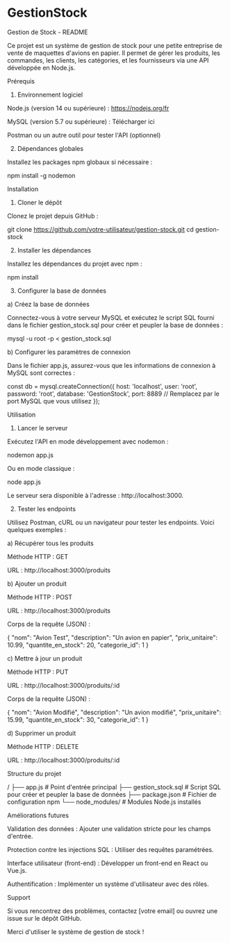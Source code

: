 # GestionStock

Gestion de Stock - README

Ce projet est un système de gestion de stock pour une petite entreprise de vente de maquettes d'avions en papier. Il permet de gérer les produits, les commandes, les clients, les catégories, et les fournisseurs via une API développée en Node.js.

Prérequis

1. Environnement logiciel

Node.js (version 14 ou supérieure) : https://nodejs.org/fr

MySQL (version 5.7 ou supérieure) : Télécharger ici

Postman ou un autre outil pour tester l'API (optionnel)

2. Dépendances globales

Installez les packages npm globaux si nécessaire :

npm install -g nodemon

Installation

1. Cloner le dépôt

Clonez le projet depuis GitHub :

git clone https://github.com/votre-utilisateur/gestion-stock.git
cd gestion-stock

2. Installer les dépendances

Installez les dépendances du projet avec npm :

npm install

3. Configurer la base de données

a) Créez la base de données

Connectez-vous à votre serveur MySQL et exécutez le script SQL fourni dans le fichier gestion_stock.sql pour créer et peupler la base de données :

mysql -u root -p < gestion_stock.sql

b) Configurer les paramètres de connexion

Dans le fichier app.js, assurez-vous que les informations de connexion à MySQL sont correctes :

const db = mysql.createConnection({
  host: 'localhost',
  user: 'root',
  password: 'root',
  database: 'GestionStock',
  port: 8889 // Remplacez par le port MySQL que vous utilisez
});

Utilisation

1. Lancer le serveur

Exécutez l'API en mode développement avec nodemon :

nodemon app.js

Ou en mode classique :

node app.js

Le serveur sera disponible à l'adresse : http://localhost:3000.

2. Tester les endpoints

Utilisez Postman, cURL ou un navigateur pour tester les endpoints. Voici quelques exemples :

a) Récupérer tous les produits

Méthode HTTP : GET

URL : http://localhost:3000/produits

b) Ajouter un produit

Méthode HTTP : POST

URL : http://localhost:3000/produits

Corps de la requête (JSON) :

{
  "nom": "Avion Test",
  "description": "Un avion en papier",
  "prix_unitaire": 10.99,
  "quantite_en_stock": 20,
  "categorie_id": 1
}

c) Mettre à jour un produit

Méthode HTTP : PUT

URL : http://localhost:3000/produits/:id

Corps de la requête (JSON) :

{
  "nom": "Avion Modifié",
  "description": "Un avion modifié",
  "prix_unitaire": 15.99,
  "quantite_en_stock": 30,
  "categorie_id": 1
}

d) Supprimer un produit

Méthode HTTP : DELETE

URL : http://localhost:3000/produits/:id

Structure du projet

/
├── app.js               # Point d'entrée principal
├── gestion_stock.sql    # Script SQL pour créer et peupler la base de données
├── package.json         # Fichier de configuration npm
└── node_modules/        # Modules Node.js installés

Améliorations futures

Validation des données : Ajouter une validation stricte pour les champs d'entrée.

Protection contre les injections SQL : Utiliser des requêtes paramétrées.

Interface utilisateur (front-end) : Développer un front-end en React ou Vue.js.

Authentification : Implémenter un système d'utilisateur avec des rôles.

Support

Si vous rencontrez des problèmes, contactez [votre email] ou ouvrez une issue sur le dépôt GitHub.

Merci d'utiliser le système de gestion de stock !
